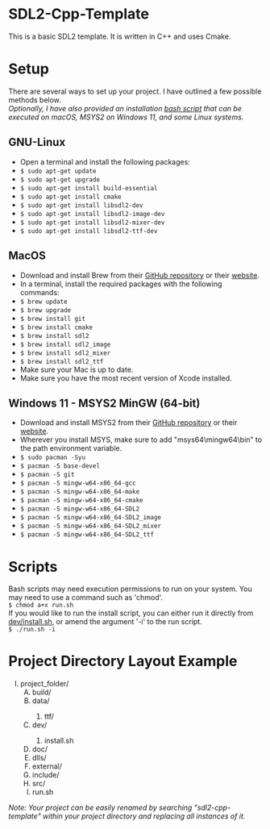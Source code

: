 # SDL2-Cpp-Template
This is a basic SDL2 template. It is written in C++ and uses Cmake.

# Setup
  There are several ways to set up your project. I have outlined a few possible 
  methods below.  
  *Optionally, I have also provided an installation [bash script](#scripts) that
  can be executed on macOS, MSYS2 on Windows 11, and some Linux systems.*  
## GNU-Linux
  * Open a terminal and install the following packages:
  * `$ sudo apt-get update`
  * `$ sudo apt-get upgrade`
  * `$ sudo apt-get install build-essential`
  * `$ sudo apt-get install cmake`
  * `$ sudo apt-get install libsdl2-dev`
  * `$ sudo apt-get install libsdl2-image-dev`
  * `$ sudo apt-get install libsdl2-mixer-dev`
  * `$ sudo apt-get install libsdl2-ttf-dev`
## MacOS
  * Download and install Brew from their 
  [GitHub repository](https://github.com/Homebrew/brew) or their
  [website](https://brew.sh/).
  * In a terminal, install the required packages with the following commands:
  * `$ brew update`
  * `$ brew upgrade`
  * `$ brew install git`
  * `$ brew install cmake`
  * `$ brew install sdl2`
  * `$ brew install sdl2_image`
  * `$ brew install sdl2_mixer`
  * `$ brew install sdl2_ttf`
  * Make sure your Mac is up to date.  
  * Make sure you have the most recent version of Xcode installed.  
## Windows 11 - MSYS2 MinGW (64-bit)
  * Download and install MSYS2 from their 
  [GitHub repository](https://github.com/msys2/msys2.github.io) or their 
  [website](www.msys2.org).
  * Wherever you install MSYS, make sure to add "msys64\mingw64\bin" to the path 
  environment variable.
  * `$ sudo pacman -Syu`
  * `$ pacman -S base-devel`
  * `$ pacman -S git`
  * `$ pacman -S mingw-w64-x86_64-gcc`
  * `$ pacman -S mingw-w64-x86_64-make`
  * `$ pacman -S mingw-w64-x86_64-cmake`
  * `$ pacman -S mingw-w64-x86_64-SDL2`
  * `$ pacman -S mingw-w64-x86_64-SDL2_image`
  * `$ pacman -S mingw-w64-x86_64-SDL2_mixer`
  * `$ pacman -S mingw-w64-x86_64-SDL2_ttf`

# Scripts
Bash scripts may need execution permissions to run on your system. You may need 
to use a command such as 'chmod'.  
`$ chmod a+x run.sh`  
If you would like to run the install script, you can either run it directly from
[dev/install.sh](./dev/), or amend the argument '-i' to the run script.  
`$ ./run.sh -i`  
<!-- If using GNU-Linux, the argument '-v' can be used with run.sh to run the 
program through Valgrind.  
`$ ./run.sh -v`   -->

# Project Directory Layout Example
<ol type="I">
  <li> project_folder/
    <ol type="A">
      <li> build/ </li>
      <li> data/ </li>
        <ol type="1">
          <li> ttf/ </li>
        </ol>
      <li> dev/ </li>
        <ol type="1">
          <li> install.sh </li>
        </ol>
      <li> doc/ </li>
      <li> dlls/ </li>
      <li> external/ </li>
      <li> include/ </li>
      <li> src/ </li>
      <li> run.sh </li>
    </ol>
  </li>
</ol>

*Note: Your project can be easily renamed by searching "sdl2-cpp-template" 
within your project directory and replacing all instances of it.*  
